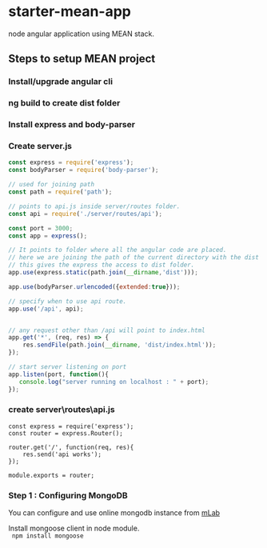 # starter-mean-app
node angular application using MEAN stack.

## Steps to setup MEAN project
### Install/upgrade angular cli
### ng build to create dist folder
### Install express and body-parser

### Create server.js
```javascript
const express = require('express');
const bodyParser = require('body-parser');

// used for joining path
const path = require('path');

// points to api.js inside server/routes folder. 
const api = require('./server/routes/api');

const port = 3000;
const app = express();

// It points to folder where all the angular code are placed.
// here we are joining the path of the current directory with the dist folder.
// this gives the express the access to dist folder.
app.use(express.static(path.join(__dirname,'dist')));

app.use(bodyParser.urlencoded({extended:true}));

// specify when to use api route.
app.use('/api', api);


// any request other than /api will point to index.html
app.get('*', (req, res) => {
    res.sendFile(path.join(__dirname, 'dist/index.html'));
});

// start server listening on port
app.listen(port, function(){
   console.log("server running on localhost : " + port);
});
```

### create server\routes\api.js
```
const express = require('express');
const router = express.Router();

router.get('/', function(req, res){
	res.send('api works');
});

module.exports = router;
```

### Step 1 : Configuring MongoDB
You can configure and use online mongodb instance from [mLab](https:\\mlab.com)  

Install mongoose client in node module.  
`` npm install mongoose``

### 
